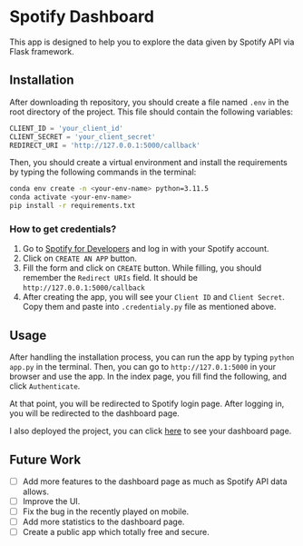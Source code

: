 # Spotify Dashboard
This app is designed to help you to explore the data given by Spotify API via Flask framework.

## Installation
After downloading th repository, you should create a file named `.env` in the root directory of the project. This file should contain the following variables:
``` python
CLIENT_ID = 'your_client_id'
CLIENT_SECRET = 'your_client_secret'
REDIRECT_URI = 'http://127.0.0.1:5000/callback'
```
Then, you should create a virtual environment and install the requirements by typing the following commands in the terminal:
``` bash
conda env create -n <your-env-name> python=3.11.5
conda activate <your-env-name>
pip install -r requirements.txt
```


### How to get credentials?
1. Go to [Spotify for Developers](https://developer.spotify.com/dashboard/applications) and log in with your Spotify account.
2. Click on `CREATE AN APP` button.
3. Fill the form and click on `CREATE` button. While filling, you should remember the `Redirect URIs` field. It should be `http://127.0.0.1:5000/callback`
4. After creating the app, you will see your `Client ID` and `Client Secret`. Copy them and paste into `.credentialy.py` file as mentioned above.

## Usage
After handling the installation process, you can run the app by typing `python app.py` in the terminal. Then, you can go to `http://127.0.1:5000` in your browser and use the app.
In the index page, you fill find the following, and click `Authenticate`. <br>

At that point, you will be redirected to Spotify login page. After logging in, you will be redirected to the dashboard page. <br>

I also deployed the project, you can click [here](https://spotify-dashboard-zuok.onrender.com) to see your dashboard page. <br>
## Future Work
- [ ] Add more features to the dashboard page as much as Spotify API data allows.
- [ ] Improve the UI.
- [ ] Fix the bug in the recently played on mobile. 
- [ ] Add more statistics to the dashboard page.
- [ ] Create a public app which totally free and secure.